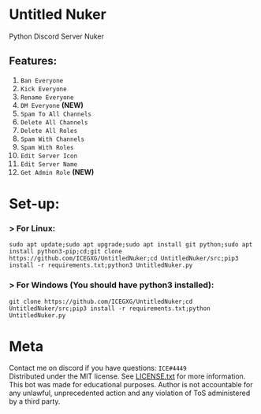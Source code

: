 # Untitled Nuker
Python Discord Server Nuker

## Features:
1. `Ban Everyone`
2. `Kick Everyone`
3. `Rename Everyone`
4. `DM Everyone` **(NEW)**
5. `Spam To All Channels`
6. `Delete All Channels`
7. `Delete All Roles`
8. `Spam With Channels`
9. `Spam With Roles`
10. `Edit Server Icon`
11. `Edit Server Name`  
12. `Get Admin Role` **(NEW)**

# Set-up: 
### > For Linux:  
```
sudo apt update;sudo apt upgrade;sudo apt install git python;sudo apt install python3-pip;cd;git clone https://github.com/ICEGXG/UntitledNuker;cd UntitledNuker/src;pip3 install -r requirements.txt;python3 UntitledNuker.py
```
### > For Windows (You should have python3 installed):
```
git clone https://github.com/ICEGXG/UntitledNuker;cd UntitledNuker/src;pip3 install -r requirements.txt;python UntitledNuker.py
```

# Meta
Contact me on discord if you have questions: `ICE#4449`  
Distributed under the MIT license. See  [LICENSE.txt](https://github.com/ICEGXG/UntitledNuker/blob/master/LICENSE.txt)
for more information.  
This bot was made for educational purposes. Author is not accountable for any unlawful, unprecedented action and any violation of ToS administered by a third party.
